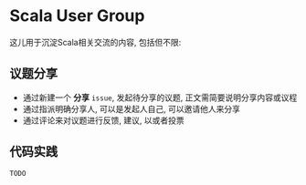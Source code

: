 # Scala User Group

这儿用于沉淀Scala相关交流的内容, 包括但不限:

## 议题分享

- 通过新建一个 **分享** `issue`, 发起待分享的议题, 正文需简要说明分享内容或议程
- 通过指派明确分享人, 可以是发起人自己, 可以邀请他人来分享
- 通过评论来对议题进行反馈, 建议, 以或者投票

## 代码实践

`TODO`


